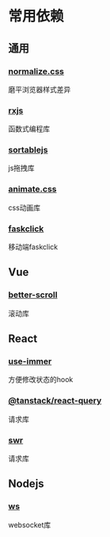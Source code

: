 # 常用依赖
## 通用
### [normalize.css](https://www.npmjs.com/package/normalize.css)
磨平浏览器样式差异

### [rxjs](https://rxjs.dev/)
函数式编程库

### [sortablejs](https://www.npmjs.com/package/sortablejs)
js拖拽库

### [animate.css](https://www.npmjs.com/package/animate.css)
css动画库

### [faskclick](https://www.npmjs.com/package/fastclick)
移动端faskclick

## Vue
### [better-scroll](https://www.npmjs.com/package/better-scroll)
滚动库

## React
### [use-immer](https://www.npmjs.com/package/use-immer)
方便修改状态的hook

### [@tanstack/react-query](https://www.npmjs.com/package/@tanstack/react-query)
请求库

### [swr](https://www.npmjs.com/package/swr)
请求库

## Nodejs
### [ws](https://www.npmjs.com/package/ws)
websocket库